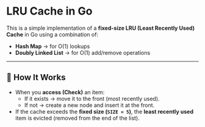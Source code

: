 # LRU Cache in Go

This is a simple implementation of a **fixed-size LRU (Least Recently Used) Cache** in Go using a combination of:

- **Hash Map** → for O(1) lookups  
- **Doubly Linked List** → for O(1) add/remove operations  

---

## 📌 How It Works
- When you **access (Check)** an item:
  - If it exists → move it to the front (most recently used).  
  - If not → create a new node and insert it at the front.  
- If the cache exceeds the **fixed size (`SIZE = 5`)**, the **least recently used** item is evicted (removed from the end of the list).  
